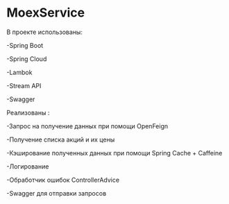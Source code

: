 # MoexService
В проекте использованы: 

-Spring Boot

-Spring Cloud

-Lambok

-Stream API

-Swagger

Реализованы :

-Запрос на получение данных при помощи OpenFeign

-Получение списка акций и их цены

-Кэширование полученных данных при помощи Spring Cache + Caffeine

-Логирование

-Обработчик ошибок ControllerAdvice

-Swagger для отправки запросов
